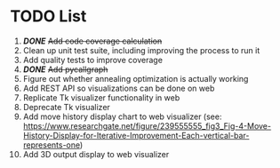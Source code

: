 # TODO List

1. __*DONE*__ ~~Add code coverage calculation~~
2. Clean up unit test suite, including improving the process to run it
3. Add quality tests to improve coverage
4. __*DONE*__ ~~Add pycallgraph~~
5. Figure out whether annealing optimization is actually working
6. Add REST API so visualizations can be done on web
7. Replicate Tk visualizer functionality in web
8. Deprecate Tk visualizer
9. Add move history display chart to web visualizer (see: https://www.researchgate.net/figure/239555555_fig3_Fig-4-Move-History-Display-for-Iterative-Improvement-Each-vertical-bar-represents-one)
10. Add 3D output display to web visualizer
